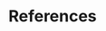 ---
layout: layout.pug
navigationTitle: References
excerpt: 
title: References
menuWeight: 7
model: /services/kafka/data.yml
render: mustache
featureMaturity:
---